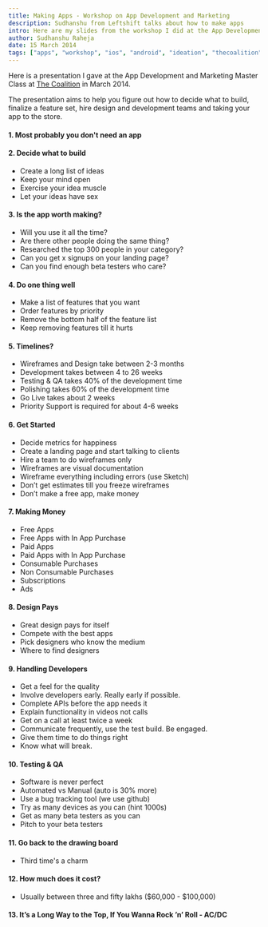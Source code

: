 ```yaml
---
title: Making Apps - Workshop on App Development and Marketing
description: Sudhanshu from Leftshift talks about how to make apps
intro: Here are my slides from the workshop I did at the App Development and Marketing Master Class at The Coalition on 15th March 2014. The presentation aims to help you figure out how to decide what to build, finalize a feature set, hire design and development teams and take your app to the store.
author: Sudhanshu Raheja
date: 15 March 2014
tags: ["apps", "workshop", "ios", "android", "ideation", "thecoalition"]
---
```


<script async class="speakerdeck-embed" data-id="186a09f08e2d013171865e6b7054d712" data-ratio="1.33333333333333" src="//speakerdeck.com/assets/embed.js"></script>

Here is a presentation I gave at the App Development and Marketing Master Class at [The Coalition](http://thecoalition.in/) in March 2014.

The presentation aims to help you figure out how to decide what to build, finalize a feature set, hire design and development teams and taking your app to the store.

#### 1. Most probably you don't need an app

#### 2. Decide what to build

- Create a long list of ideas
- Keep your mind open
- Exercise your idea muscle
- Let your ideas have sex

#### 3. Is the app worth making?

- Will you use it all the time?
- Are there other people doing the same thing?
- Researched the top 300 people in your category?
- Can you get x signups on your landing page?
- Can you find enough beta testers who care?

#### 4. Do one thing well

- Make a list of features that you want
- Order features by priority
- Remove the bottom half of the feature list
- Keep removing features till it hurts

#### 5. Timelines?

- Wireframes and Design take between 2-3 months
- Development takes between 4 to 26 weeks
- Testing & QA takes 40% of the development time
- Polishing takes 60% of the development time
- Go Live takes about 2 weeks
- Priority Support is required for about 4-6 weeks

#### 6. Get Started

- Decide metrics for happiness
- Create a landing page and start talking to clients
- Hire a team to do wireframes only
- Wireframes are visual documentation
- Wireframe everything including errors (use Sketch)
- Don’t get estimates till you freeze wireframes
- Don’t make a free app, make money

#### 7. Making Money

- Free Apps
- Free Apps with In App Purchase
- Paid Apps
- Paid Apps with In App Purchase
- Consumable Purchases
- Non Consumable Purchases
- Subscriptions
- Ads

#### 8. Design Pays

- Great design pays for itself
- Compete with the best apps
- Pick designers who know the medium
- Where to find designers

#### 9. Handling Developers

- Get a feel for the quality
- Involve developers early. Really early if possible.
- Complete APIs before the app needs it
- Explain functionality in videos not calls
- Get on a call at least twice a week
- Communicate frequently, use the test build. Be engaged.
- Give them time to do things right
- Know what will break.

#### 10. Testing & QA

- Software is never perfect
- Automated vs Manual (auto is 30% more)
- Use a bug tracking tool (we use github)
- Try as many devices as you can (hint 1000s)
- Get as many beta testers as you can
- Pitch to your beta testers

#### 11. Go back to the drawing board

- Third time's a charm

#### 12. How much does it cost?

- Usually between three and fifty lakhs ($60,000 - $100,000)

#### 13. It’s a Long Way to the Top, If You Wanna Rock ’n’ Roll - AC/DC
